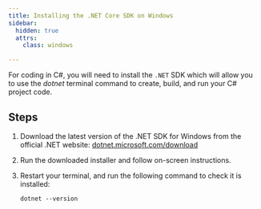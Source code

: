 ```yaml
---
title: Installing the .NET Core SDK on Windows
sidebar:
  hidden: true
  attrs:
    class: windows

---
```


For coding in C#, you will need to install the `.NET` SDK which will allow you to use the *dotnet* terminal command to create, build, and run your C# project code.

## Steps

1. Download the latest version of the .NET SDK for Windows from the official .NET website: [dotnet.microsoft.com/download](https://dotnet.microsoft.com/download)

2. Run the downloaded installer and follow on-screen instructions.

3. Restart your terminal, and run the following command to check it is installed:

    ```shell
    dotnet --version
    ```
